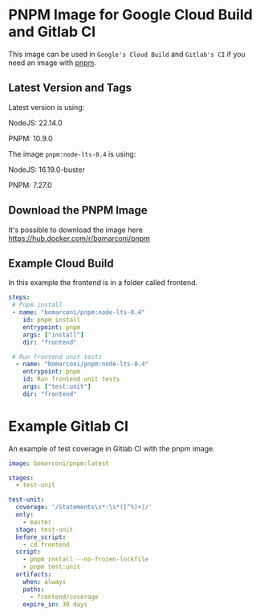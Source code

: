 # PNPM Image for Google Cloud Build and Gitlab CI

This image can be used in `Google's Cloud Build` and `Gitlab's CI` if you need an image with [pnpm](https://pnpm.io/).

## Latest Version and Tags

Latest version is using:

NodeJS: 22.14.0

PNPM: 10.9.0

The image `pnpm:node-lts-0.4` is using:

NodeJS: 16.19.0-buster

PNPM: 7.27.0

## Download the PNPM Image

It's possible to download the image here <https://hub.docker.com/r/bomarconi/pnpm>

## Example Cloud Build

In this example the frontend is in a folder called frontend.

```yaml
steps:  
 # Pnpm install 
 - name: "bomarconi/pnpm:node-lts-0.4"  
    id: pnpm install  
    entrypoint: pnpm  
    args: ["install"]  
    dir: "frontend"  

 # Run frontend unit tests
  - name: "bomarconi/pnpm:node-lts-0.4"  
    entrypoint: pnpm  
    id: Run frontend unit tests  
    args: ["test:unit"]  
    dir: "frontend"  
```

# Example Gitlab CI

An example of test coverage in Gitlab CI with the pnpm image.

```yaml
image: bomarconi/pnpm:latest

stages:
  - test-unit

test-unit:
  coverage: '/Statements\s*:\s*([^%]+)/'
  only:
    - master
  stage: test-unit
  before_script:
    - cd frontend
  script:
    - pnpm install --no-frozen-lockfile
    - pnpm test:unit
  artifacts:
    when: always
    paths:
      - frontend/coverage
    expire_in: 30 days
```
